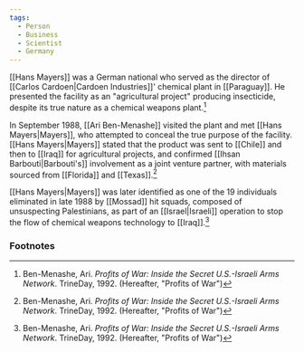 ```yaml
---
tags:
  - Person
  - Business
  - Scientist
  - Germany
---
```

[[Hans Mayers]] was a German national who served as the director of [[Carlos Cardoen|Cardoen Industries]]' chemical plant in [[Paraguay]]. He presented the facility as an "agricultural project" producing insecticide, despite its true nature as a chemical weapons plant.[^1]

In September 1988, [[Ari Ben-Menashe]] visited the plant and met [[Hans Mayers|Mayers]], who attempted to conceal the true purpose of the facility. [[Hans Mayers|Mayers]] stated that the product was sent to [[Chile]] and then to [[Iraq]] for agricultural projects, and confirmed [[Ihsan Barbouti|Barbouti's]] involvement as a joint venture partner, with materials sourced from [[Florida]] and [[Texas]].[^1]

[[Hans Mayers|Mayers]] was later identified as one of the 19 individuals eliminated in late 1988 by [[Mossad]] hit squads, composed of unsuspecting Palestinians, as part of an [[Israel|Israeli]] operation to stop the flow of chemical weapons technology to [[Iraq]].[^1]

### Footnotes
[^1]: Ben-Menashe, Ari. *Profits of War: Inside the Secret U.S.-Israeli Arms Network*. TrineDay, 1992. (Hereafter, "Profits of War")
